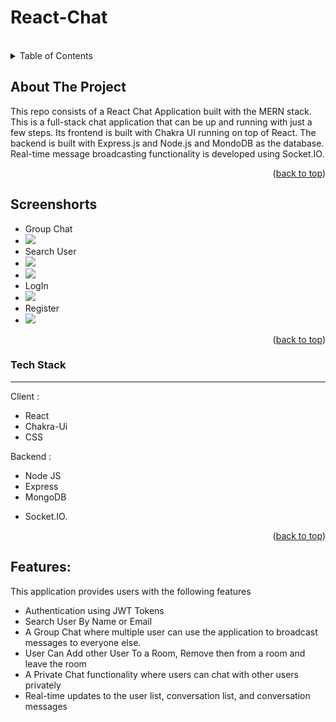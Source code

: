 # React-Chat

 



 



<!-- PROJECT LOGO -->
<br />
 



<!-- TABLE OF CONTENTS -->
<details>
  <summary>Table of Contents</summary>
  <ol>
    <li>
      <a href="#about-the-project">About The Project</a>
      <ul>
        <li><a href="#built-with">Tech Stack</a></li>
      </ul>
    </li>
     
    <li><a href="#usage">Features</a></li>
    <li><a href="#roadmap">Screenshots</a></li>
     
  </ol>
</details>



<!-- ABOUT THE PROJECT -->
## About The Project

 

This repo consists of a React Chat Application built with the MERN stack. This is a full-stack chat application that can be up and running with just a few steps. Its frontend is built with Chakra UI running on top of React. The backend is built with Express.js and Node.js and MondoDB as the database. Real-time message broadcasting functionality is developed using Socket.IO.

 

<p align="right">(<a href="#readme-top">back to top</a>)</p>

## Screenshorts

 <ul style={{display : "flex"}}>
    <li>Group Chat</li>
    <li><img src="https://res.cloudinary.com/dpp28yxat/image/upload/v1663613306/Screenshot_145_w08qaq.png" /></li>
    <li>Search User</li>
    <li><img src="https://res.cloudinary.com/dpp28yxat/image/upload/v1663613306/Screenshot_147_x3srlk.png" /></li>
    <li><img src="https://res.cloudinary.com/dpp28yxat/image/upload/v1663613307/Screenshot_146_f3omkm.png" /></li>
 <li>LogIn</li>
     <li><img src="https://res.cloudinary.com/dpp28yxat/image/upload/v1663613320/Screenshot_149_gag3ry.png" /></li>
 <li>Register</li>
    <li><img src="https://res.cloudinary.com/dpp28yxat/image/upload/v1663613320/Screenshot_148_vdyfzr.png" /></li>
 </ul>

<!-- ![alt text](https://res.cloudinary.com/dpp28yxat/image/upload/v1660720126/Screenshot_136_denal7.png)
![alt text](https://res.cloudinary.com/dpp28yxat/image/upload/v1660720163/Screenshot_137_cx9lbn.png)
![alt text](https://res.cloudinary.com/dpp28yxat/image/upload/v1660720164/Screenshot_138_nst4fq.png) -->

<p align="right">(<a href="#readme-top">back to top</a>)</p>
 

### Tech Stack

<hr/>
Client : 
 <ul>
    <li>React</li>
    <li>Chakra-Ui</li>
    <li>CSS</li>
 </ul>
 
 Backend : 
    <ul>
    <li>Node JS</li>
    <li>Express</li>
    <li>MongoDB</li>
   <li>Socket.IO.</li>
 </ul>
 

 
 

<p align="right">(<a href="#readme-top">back to top</a>)</p>


## Features:
This application provides users with the following features
* Authentication using JWT Tokens
* Search User By Name or Email
* A Group Chat where multiple user can use the application to broadcast messages to everyone else.
* User Can Add other User To a Room, Remove then from a room and leave the room
* A Private Chat functionality where users can chat with other users privately
* Real-time updates to the user list, conversation list, and conversation messages




 



 


 

 



 









<!-- MARKDOWN LINKS & IMAGES -->
<!-- https://www.markdownguide.org/basic-syntax/#reference-style-links -->
[contributors-shield]: https://img.shields.io/github/contributors/othneildrew/Best-README-Template.svg?style=for-the-badge
[contributors-url]: https://github.com/othneildrew/Best-README-Template/graphs/contributors
[forks-shield]: https://img.shields.io/github/forks/othneildrew/Best-README-Template.svg?style=for-the-badge
[forks-url]: https://github.com/othneildrew/Best-README-Template/network/members
[stars-shield]: https://img.shields.io/github/stars/othneildrew/Best-README-Template.svg?style=for-the-badge
[stars-url]: https://github.com/othneildrew/Best-README-Template/stargazers
[issues-shield]: https://img.shields.io/github/issues/othneildrew/Best-README-Template.svg?style=for-the-badge
[issues-url]: https://github.com/othneildrew/Best-README-Template/issues
[license-shield]: https://img.shields.io/github/license/othneildrew/Best-README-Template.svg?style=for-the-badge
[license-url]: https://github.com/othneildrew/Best-README-Template/blob/master/LICENSE.txt
[linkedin-shield]: https://img.shields.io/badge/-LinkedIn-black.svg?style=for-the-badge&logo=linkedin&colorB=555
[linkedin-url]: https://linkedin.com/in/othneildrew
[product-screenshot]: images/screenshot.png
[Next.js]: https://img.shields.io/badge/next.js-000000?style=for-the-badge&logo=nextdotjs&logoColor=white
[Next-url]: https://nextjs.org/
[React.js]: https://img.shields.io/badge/React-20232A?style=for-the-badge&logo=react&logoColor=61DAFB
[React-url]: https://reactjs.org/
[Vue.js]: https://img.shields.io/badge/Vue.js-35495E?style=for-the-badge&logo=vuedotjs&logoColor=4FC08D
[Vue-url]: https://vuejs.org/
[Angular.io]: https://img.shields.io/badge/Angular-DD0031?style=for-the-badge&logo=angular&logoColor=white
[Angular-url]: https://angular.io/
[Svelte.dev]: https://img.shields.io/badge/Svelte-4A4A55?style=for-the-badge&logo=svelte&logoColor=FF3E00
[Svelte-url]: https://svelte.dev/
[Laravel.com]: https://img.shields.io/badge/Laravel-FF2D20?style=for-the-badge&logo=laravel&logoColor=white
[Laravel-url]: https://laravel.com
[Bootstrap.com]: https://img.shields.io/badge/Bootstrap-563D7C?style=for-the-badge&logo=bootstrap&logoColor=white
[Bootstrap-url]: https://getbootstrap.com
[JQuery.com]: https://img.shields.io/badge/jQuery-0769AD?style=for-the-badge&logo=jquery&logoColor=white
[JQuery-url]: https://jquery.com 
